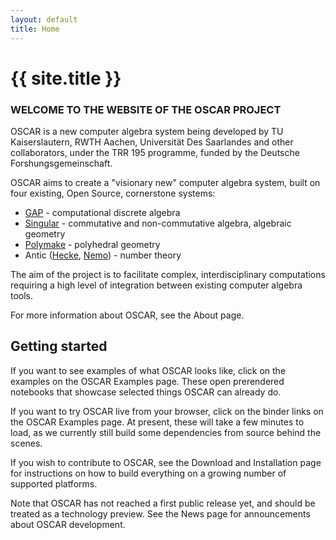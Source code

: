 ```yaml
---
layout: default
title: Home
---
```


# {{ site.title }}

### WELCOME TO THE WEBSITE OF THE OSCAR PROJECT

OSCAR is a new computer algebra system being developed by TU Kaiserslautern,
RWTH Aachen, Universität Des Saarlandes and other collaborators, under
the TRR 195 programme, funded by the Deutsche Forshungsgemeinschaft.

OSCAR aims to create a "visionary new" computer algebra system, built on four existing,
Open Source, cornerstone systems:

  * [GAP](https://www.gap-system.org/) - computational discrete algebra
  * [Singular](https://www.singular.uni-kl.de/) - commutative and non-commutative algebra, algebraic geometry
  * [Polymake](https://polymake.org/doku.php) - polyhedral geometry
  * Antic ([Hecke](https://github.com/thofma/Hecke.jl/), [Nemo](http://nemocas.org)) - number theory

The aim of the project is to facilitate complex, interdisciplinary computations
requiring a high level of integration between existing computer algebra tools.

For more information about OSCAR, see the About page.

## Getting started

If you want to see examples of what OSCAR looks like, click on the examples on the
OSCAR Examples page. These open prerendered notebooks that showcase selected things
OSCAR can already do.

If you want to try OSCAR live from your browser, click on the binder links on the OSCAR
Examples page. At present, these will take a few minutes to load, as we currently still
build some dependencies from source behind the scenes.

If you wish to contribute to OSCAR, see the Download and Installation page for
instructions on how to build everything on a growing number of supported platforms.

Note that OSCAR has not reached a first public release yet, and should be treated as
a technology preview. See the News page for announcements about OSCAR development.

